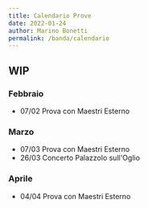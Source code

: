 ```yaml
---
title: Calendario Prove
date: 2022-01-24
author: Marino Bonetti
permalink: /banda/calendario
---
```


## WIP

### Febbraio
- 07/02 Prova con Maestri Esterno

### Marzo
- 07/03 Prova con Maestri Esterno
- 26/03 Concerto Palazzolo sull'Oglio

### Aprile
- 04/04 Prova con Maestri Esterno


